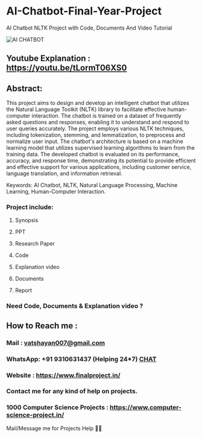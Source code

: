 # AI-Chatbot-Final-Year-Project
AI Chatbot NLTK Project with Code, Documents And Video Tutorial

![AI CHATBOT](https://user-images.githubusercontent.com/91561594/166829508-5d0f4e3b-d88a-4e1c-a33b-47db846e6b47.png)

## Youtube Explanation : https://youtu.be/tLormT06XS0

## Abstract: 
This project aims to design and develop an intelligent chatbot that utilizes the Natural Language Toolkit (NLTK) library to facilitate effective human-computer interaction. The chatbot is trained on a dataset of frequently asked questions and responses, enabling it to understand and respond to user queries accurately.
The project employs various NLTK techniques, including tokenization, stemming, and lemmatization, to preprocess and normalize user input. The chatbot's architecture is based on a machine learning model that utilizes supervised learning algorithms to learn from the training data.
The developed chatbot is evaluated on its performance, accuracy, and response time, demonstrating its potential to provide efficient and effective support for various applications, including customer service, language translation, and information retrieval.

Keywords: AI Chatbot, NLTK, Natural Language Processing, Machine Learning, Human-Computer Interaction.

### Project include: 

1. Synopsis

2. PPT

3. Research Paper


4. Code

5. Explanation video

6. Documents

7. Report


### Need Code, Documents & Explanation video ? 

## How to Reach me :

### Mail : vatshayan007@gmail.com 

### WhatsApp: +91 9310631437 (Helping 24*7) **[CHAT](https://wa.me/message/CHWN2AHCPMAZK1)** 

### Website : https://www.finalproject.in/

### Contact me for any kind of help on projects.
### 1000 Computer Science Projects : https://www.computer-science-project.in/


Mail/Message me for Projects Help 🙏🏻
